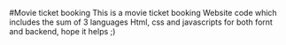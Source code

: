 #Movie ticket booking
This is a movie ticket booking Website code which includes the sum of 3 languages Html, css and javascripts for both fornt and backend, hope it helps ;)
